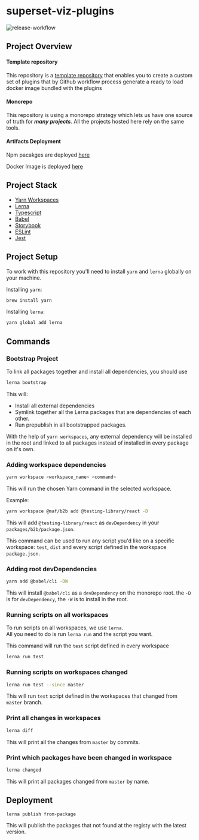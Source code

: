 # superset-viz-plugins
![release-workflow](https://github.com/nielsen-oss/superset-viz-plugins/workflows/release-workflow/badge.svg)

## Project Overview

#### Template repository
This repository is a [template repository](https://docs.github.com/en/free-pro-team@latest/github/creating-cloning-and-archiving-repositories/creating-a-repository-from-a-template) that enables you to create a custom set of plugins that by Github workflow process generate a ready to load docker image bundled with the plugins

#### Monorepo
This repository is using a monorepo strategy which lets us have one source of truth for ***many projects***. All the projects hosted here rely on the same tools.


#### Artifacts Deployment

  Npm pacakges are deployed [here](https://www.npmjs.com/search?q=%40superset-viz-plugins)

  Docker Image is deployed [here](https://hub.docker.com/r/nielsenoss/apache-superset)

## Project Stack

- [Yarn Workspaces](https://classic.yarnpkg.com/en/docs/workspaces/)
- [Lerna](https://github.com/lerna/lerna)
- [Typescript](https://www.typescriptlang.org/)
- [Babel](https://babeljs.io/)
- [Storybook](https://storybook.js.org/)
- [ESLint](https://eslint.org/)
- [Jest](https://jestjs.io/)

## Project Setup

To work with this repository you'll need to install `yarn` and `lerna` globally on your machine.

Installing `yarn`:

```bash
brew install yarn
```

Installing `lerna`:

```bash
yarn global add lerna
```

## Commands

### Bootstrap Project

To link all packages together and install all dependencies, you should use

```bash
lerna bootstrap
```

This will:

- Install all external dependencies
- Symlink together all the Lerna packages that are dependencies of each other.
- Run prepublish in all bootstrapped packages.

With the help of `yarn workspaces`, any external dependency will be installed in the root and linked to all packages instead of installed in every package on it's own.

### Adding workspace dependencies

```bash
yarn workspace <workspace_name> <command>
```

This will run the chosen Yarn command in the selected workspace.

Example:

```bash
yarn workspace @maf/b2b add @testing-library/react -D
```

This will add `@testing-library/react` as `devDependency` in your `packages/b2b/package.json`.

This command can be used to run any script you'd like on a specific workspace: `test`, `dist` and every script defined in the workspace `package.json`.

### Adding root devDependencies

```bash
yarn add @babel/cli -DW
```

This will install `@babel/cli` as a `devDependency` on the monorepo root. the `-D` is for `devDependency`, the `-W` is to install in the root.

### Running scripts on all workspaces

To run scripts on all workspaces, we use `lerna`.  
All you need to do is run `lerna run` and the script you want.

This command will run the `test` script defined in every workspace

```bash
lerna run test
```

### Running scripts on workspaces changed

```bash
lerna run test --since master
```

This will run `test` script defined in the workspaces that changed from `master` branch.

### Print all changes in workspaces

```bash
lerna diff
```

This will print all the changes from `master` by commits.

### Print which packages have been changed in workspace

```bash
lerna changed
```

This will print all packages changed from `master` by name.


## Deployment


```bash
lerna publish from-package
```

This will publish the packages that not found at the registy with the latest version.
